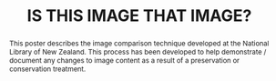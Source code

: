 ---
abstract: 'This poster describes the image comparison technique developed at the National
  Library of New Zealand. This process has been developed to help demonstrate / document
  any changes to image content as a result of a preservation or conservation treatment.

  '
creators:
- Gattuso, Jay
date: null
document_url: https://services.phaidra.univie.ac.at/api/object/o:1424898/download
grand_parent: iPRES
institutions:
- National Library of New Zealand
keywords:
- integrity
- image comparison
- rmse
landing_page_url: https://phaidra.univie.ac.at/o:1424898
language: eng
layout: publication
license: CC BY 4.0 International
notes_url: null
parent: iPRES 2021
publication_type: poster
size: 313184
slides_url: null
source_name: iPRES
title: IS THIS IMAGE THAT IMAGE?
year: 2021
---